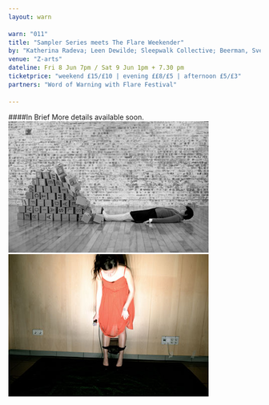 ```yaml
---
layout: warn

warn: "011"
title: "Sampler Series meets The Flare Weekender"
by: "Katherina Radeva; Leen Dewilde; Sleepwalk Collective; Beerman, Sveshtarova, Theisen; Formally Silent; Club Reckless; Facade Theatre; Massive Owl; Jodean Sumner; dperformance; Nicki Hobday; Tenderfoot; a smith"
venue: "Z-arts"
dateline: Fri 8 Jun 7pm / Sat 9 Jun 1pm + 7.30 pm
ticketprice: "weekend £15/£10 | evening ££8/£5 | afternoon £5/£3"
partners: "Word of Warning with Flare Festival"

---
```

####In Brief
More details available soon.
![Katherina Radeva](w11katherina.jpg)
![Sleepwalk Collective](w11sleepwalk.jpg)

